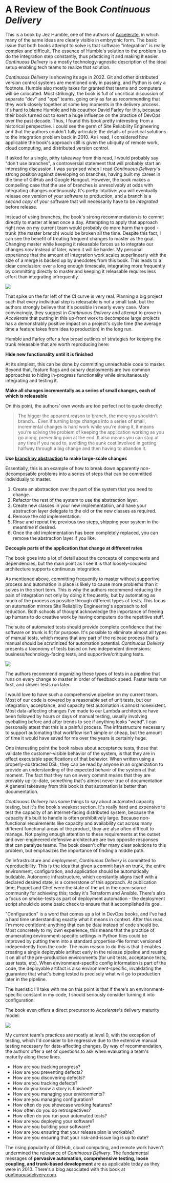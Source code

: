 A Review of the Book _Continuous Delivery_
==========================================

This is a book by Jez Humble, one of the authors of [Accelerate](accelerate.md), in which many of the same ideas are
clearly visible in embryonic form. The basic issue that both books attempt to solve is that software "integration" is
really complex and difficult. The essence of Humble's solution to the problem is to do the integration step constantly,
thus practicing it and making it easier. _Continuous Delivery_ is a mostly technology-agnostic description of the ideal
setup enabling tech teams to realize that solution.

_Continuous Delivery_ is showing its age in 2022. Git and other distributed version control systems are mentioned only
in passing, and Python is only a footnote. Humble also mostly takes for granted that teams and computers will be
colocated. Most strikingly, the book is full of uncritical discussion of separate "dev" and "ops" teams, going only as
far as recommending that they work closely together at some key moments in the delivery process. It's hard to blame
Humble and his coauthor David Farley for this, because their book turned out to exert a huge influence on the practice
of DevOps over the past decade. Thus, I found this book pretty interesting from a historical perspective. I could see
the germ of Site Reliability Engineering and that the authors couldn't fully articulate the details of practical
solutions to the integration problem back in 2010. As I read, I considered how applicable the book's approach still is
given the ubiquity of remote work, cloud computing, and distributed version control.

If asked for a single, pithy takeaway from this read, I would probably say "don't use branches", a controversial
statement that will probably start an interesting discussion. I was surprised when I read _Continuous Delivery_'s strong
position against developing on branches, having built my career in the time of GitHub and Google Hangout. However, the
book makes a compelling case that the use of branches is unresolvably at odds with integrating changes continuously.
It's pretty intuitive: you will eventually release *one* version of your software to production, and a branch is
a *second copy* of your software that will necessarily have to be *integrated* before release.

Instead of using branches, the book's strong recommendation is to commit directly to master at least once a day.
Attempting to apply that approach right now on my current team would probably do more harm than good - trunk (the master
branch) would be broken all the time. Despite this fact, I can see the benefit of treating frequent changes to master as
the goal. Changing master while keeping it releasable forces us to integrate our changes *now* instead of later, when it
will be harder. My personal experience that the amount of integration work scales superlinearly with the size of a merge
is backed up by anecdotes from this book. This leads to a clear conclusion: over a long enough timescale, integrating
more frequently by committing directly to master and keeping it releasable requires less effort than integrating
infrequently.

![](../media/ci-effort.png)

That spike on the far left of the CI curve is very real. Planning a big project such that every individual step is
releasable is not a small task, but the authors strongly believe that it's possible in nearly every case. More
convincingly, they suggest in _Continuous Delivery_ and attempt to prove in _Accelerate_ that putting in this up-front
work to decompose large projects has a demonstrably positive impact on a project's cycle time (the average time
a feature takes from idea to production) in the long run.

Humble and Farley offer a few broad outlines of strategies for keeping the trunk releasable that are worth reproducing
here:

**Hide new functionality until it is finished**

At its simplest, this can be done by committing unreachable code to master. Beyond that, feature flags and canary
deployments are two common approaches to hiding in-progress functionality while simultaneously integrating and testing
it.

**Make all changes incrementally as a series of small changes, each of which is releasable**

On this point, the authors' own words are too perfect not to quote directly:

> The bigger the apparent reason to branch, the more you shouldn't branch...
> Even if turning large changes into a series of small, incremental changes is hard work while you're doing it, it
> means you're solving the problem of keeping the application working as you go along, preventing pain at the end. It
> also means you can stop at any time if you need to, avoiding the sunk cost involved in getting halfway through a big
> change and then having to abandon it.

**Use [branch by
abstraction](https://continuousdelivery.com/2011/05/make-large-scale-changes-incrementally-with-branch-by-abstraction/)
to make large-scale changes**

Essentially, this is an example of how to break down apparently non-decomposable problems into a series of steps that
can be committed individually to master.

1. Create an abstraction over the part of the system that you need to change.
2. Refactor the rest of the system to use the abstraction layer.
3. Create new classes in your new implementation, and have your abstraction layer delegate to the old or the new classes as required.
4. Remove the old implementation.
5. Rinse and repeat the previous two steps, shipping your system in the meantime if desired.
6. Once the old implementation has been completely replaced, you can remove the abstraction layer if you like.

**Decouple parts of the application that change at different rates**

The book goes into a lot of detail about the concepts of components and dependencies, but the main point as I see it is
that loosely-coupled architecture supports continuous integration.

As mentioned above, committing frequently to master without supportive process and automation in place is likely to
cause more problems than it solves in the short term. This is why the authors recommend reducing the pain of
integration not only by doing it frequently, but by automating as much of the process as possible through different
types of tests. This focus on automation mirrors Site Reliability Engineering's approach to toil reduction. Both schools
of thought acknowledge the importance of freeing up humans to do creative work by having computers do the repetitive
stuff.

The suite of automated tests should provide complete confidence that the software on trunk is fit for purpose. It's
possible to eliminate almost all types of manual tests, which means that any part of the release process that's manual
should be scrutinized for automation potential. _Continuous Delivery_ presents a taxonomy of tests based on two
independent dimensions: business/technology-facing tests, and supportive/critiquing tests.

![](../media/test-quadrant.png)

The authors recommend organizing these types of tests in a pipeline that runs on every change to master in order of
feedback speed. Faster tests run first, and slower tests run later.

I would love to have such a comprehensive pipeline on my current team. Most of our code is covered by a reasonable set
of unit tests, but our integration, acceptance, and capacity test automation is almost nonexistent. Most data-affecting
changes I've made to our Lambda architecture have been followed by hours or days of manual testing, usually involving
eyeballing before and after trends to see if anything looks "weird". I can personally attest that this is a painful
process. The infrastructure necessary to support automating that workflow isn't simple or cheap, but the amount of time
it would have saved for me over the years is certainly huge.

One interesting point the book raises about acceptance tests, those that validate the customer-visible behavior of the
system, is that they are in effect executable specifications of that behavior. When written using a properly-abstracted
DSL, they can be read by anyone in an organization to provide an understanding of the expected behavir of the system at
that moment. The fact that they run on every commit means that they are provably up-to-date, something that's almost
never true of documentation. A general takeaway from this book is that automation is better than documentation.

_Continuous Delivery_ has some things to say about automated capacity testing, but it's the book's weakest section. It's
really hard and expensive to test the capacity of an internet-facing distributed system, because the capacity it's built
to handle is often prohibitively large. Because non-functional requirements like capacity and availability cut across
many different functional areas of the product, they are also often difficult to manage. Not paying enough attention to
these requirements at the outset and over-engineered defensive architecture are two opposite responses that can paralyze
teams. The book doesn't offer many clear solutions to this problem, but emphasizes the importance of finding a middle
path.

On infrastructure and deployment, _Continuous Delivery_ is committed to reproducibility. This is the idea that given
a commit hash on trunk, the entire environment, configuration, and application should be automatically buildable.
Autonomic infrastructure, which constantly aligns itself with a declared desired state, is a cornerstone of this
approach. At publication time, Puppet and Chef were the state of the art in the open-source community for achieving
this; today it's Terraform and Ansible. There's also a focus on smoke-tests as part of deployment automation - the
deployment script should do some basic check to ensure that it accomplished its goal.

"Configuration" is a word that comes up a lot in DevOps books, and I've had a hard time understanding exactly what it
means in context. After this read, I'm more confident: anything that can be data instead of code should be. Most
concretely to my own experience, this means that the practice of enumerating environment-specific settings in Python
files could be improved by putting them into a standard properties-file format versioned independently from the code.
The main reason to do this is that it enables creating a single deployable artifact early in the release pipeline and
reusing it on all of the pre-production environments (for unit tests, acceptance tests, user tests, etc). When
environment-specific config information is part of the code, the deployable artifact is also environment-specific,
invalidating the guarantee that what's being tested is precisely what will go to production later in the pipeline.

The hueristic I'll take with me on this point is that if there's an environment-specific constant in my code, I should
seriously consider turning it into configuration.

The book even offers a direct precursor to _Accelerate_'s delivery maturity model:

![](../media/maturity-model.png)

My current team's practices are mostly at level 0, with the exception of testing, which I'd consider to be regressive
due to the extensive manual testing necessary for data-affecting changes. By way of recommendation, the authors offer
a set of questions to ask when evaluating a team's maturity along these lines.

* How are you tracking progress?
* How are you preventing defects?
* How are you discovering defects?
* How are you tracking defects?
* How do you know a story is finished?
* How are you managing your environments?
* How are you managing configuration?
* How often do you showcase working features?
* How often do you do retrospectives?
* How often do you run your automated tests?
* How are you deploying your software?
* How are you building your software?
* How are you ensuring that your release plan is workable?
* How are you ensuring that your risk-and-issue log is up to date?

The rising popularity of GitHub, cloud computing, and remote work haven't undermined the relevance of _Continuous
Delivery_. The fundamental messages of **pervasive automation, comprehensive testing, loose coupling, and trunk-based
development** are as applicable today as they were in 2010. There's a blog associated with this book at
[continuousdelivery.com](https://continuousdelivery.com/).
